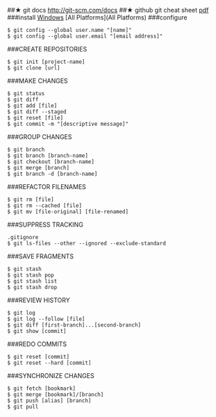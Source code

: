 ##★ git docs
http://git-scm.com/docs
##★ github git cheat sheet [pdf](https://training.github.com/kit/downloads/github-git-cheat-sheet.pdf)
###install
[Windows](https://windows.github.com) [All Platforms](All Platforms)
###configure
```
$ git config --global user.name "[name]"
$ git config --global user.email "[email address]"
```
###CREATE REPOSITORIES
```
$ git init [project-name]
$ git clone [url]
```
###MAKE CHANGES
```
$ git status
$ git diff
$ git add [file]
$ git diff --staged
$ git reset [file]
$ git commit -m "[descriptive message]"
```
###GROUP CHANGES
```
$ git branch
$ git branch [branch-name]
$ git checkout [branch-name]
$ git merge [branch]
$ git branch -d [branch-name]
```
###REFACTOR FILENAMES
```
$ git rm [file]
$ git rm --cached [file]
$ git mv [file-original] [file-renamed]
```
###SUPPRESS TRACKING
```
.gitignore
$ git ls-files --other --ignored --exclude-standard
```
###SAVE FRAGMENTS
```
$ git stash
$ git stash pop
$ git stash list
$ git stash drop
```
###REVIEW HISTORY
```
$ git log
$ git log --follow [file]
$ git diff [first-branch]...[second-branch]
$ git show [commit]
```
###REDO COMMITS
```
$ git reset [commit]
$ git reset --hard [commit]
```
###SYNCHRONIZE CHANGES
```
$ git fetch [bookmark]
$ git merge [bookmark]/[branch]
$ git push [alias] [branch]
$ git pull
```
